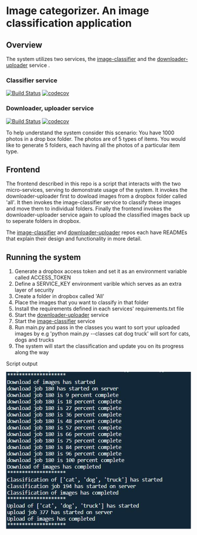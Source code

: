 # Image categorizer. An image classification application

## Overview

The system utilizes two services, the [image-classifier](https://github.com/mungujn/image-classifier) and the [downloader-uploader](https://github.com/mungujn/downloader-uploader) service .

### Classifier service

[![Build Status](https://travis-ci.com/mungujn/image-classifier.svg?branch=master)](https://travis-ci.com/mungujn/image-classifier)
[![codecov](https://codecov.io/gh/mungujn/image-classifier/branch/master/graph/badge.svg)](https://codecov.io/gh/mungujn/image-classifier)

### Downloader, uploader service

[![Build Status](https://travis-ci.com/mungujn/downloader-uploader.svg?branch=master)](https://travis-ci.com/mungujn/downloader-uploader)
[![codecov](https://codecov.io/gh/mungujn/downloader-uploader/branch/master/graph/badge.svg)](https://codecov.io/gh/mungujn/downloader-uploader)

To help understand the system consider this scenario: You have 1000 photos in a drop box folder. The photos are of 5 types of items. You would like to generate 5 folders, each having all the photos of a particular item type.

## Frontend

The frontend described in this repo is a script that interacts with the two micro-services, serving to demonstrate usage of the system. It invokes the downloader-uploader first to dowload images from a dropbox folder called 'all'. It then invokes the image-classifier service to classify these images and move them to individual folders. Finally the frontend invokes the downloader-uploader service again to upload the classified images back up to seperate folders in dropbox.

The [image-classifier](https://github.com/mungujn/image-classifier) and [downloader-uploader](https://github.com/mungujn/downloader-uploader) repos each have  READMEs that explain their design and functionality in more detail.

## Running the system

1. Generate a dropbox access token and set it as an environment variable called ACCESS_TOKEN
2. Define a SERVICE_KEY environment varible which serves as an extra layer of security
3. Create a folder in dropbox called 'All'
4. Place the images that you want to classify in that folder
5. Install the requirements defined in each services' requirements.txt file
6. Start the [downloader-uploader](https://github.com/mungujn/downloader-uploader) service
7. Start the [image-classifier](https://github.com/mungujn/image-classifier) service
8. Run main.py and pass in the classes you want to sort your uploaded images by
   e.g 'python main.py --classes cat dog truck' will sort for cats, dogs and trucks
9. The system will start the classification and update you on its progress along the way

Script output

![Script output](https://raw.githubusercontent.com/mungujn/image-classification-system/master/output.jpg 'Script output')
